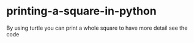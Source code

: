 # printing-a-square-in-python
By using turtle you can print a whole square to have more detail see the code
